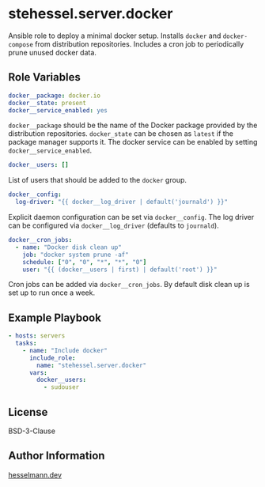 stehessel.server.docker
=======================

Ansible role to deploy a minimal docker setup. Installs `docker` and `docker-compose` from distribution repositories.
Includes a cron job to periodically prune unused docker data.

Role Variables
--------------

```yaml
docker__package: docker.io
docker__state: present
docker__service_enabled: yes
```

`docker__package` should be the name of the Docker package provided by the distribution repositories.
`docker_state` can be chosen as `latest` if the package manager supports it. The docker service  can be
enabled by setting `docker__service_enabled`.

```yaml
docker__users: []
```

List of users that should be added to the `docker` group.

```yaml
docker__config:
  log-driver: "{{ docker__log_driver | default('journald') }}"
```

Explicit daemon configuration can be set via `docker__config`. The log driver can be configured via
`docker__log_driver` (defaults to `journald`).

```yaml
docker__cron_jobs:
  - name: "Docker disk clean up"
    job: "docker system prune -af"
    schedule: ["0", "0", "*", "*", "0"]
    user: "{{ (docker__users | first) | default('root') }}"
```

Cron jobs can be added via `docker__cron_jobs`. By default disk clean up is set up to run once a week.

Example Playbook
----------------

```yaml
- hosts: servers
  tasks:
    - name: "Include docker"
      include_role:
        name: "stehessel.server.docker"
      vars:
        docker__users:
          - sudouser
```

License
-------

BSD-3-Clause

Author Information
------------------

[hesselmann.dev](https://www.hesselmann.dev)
